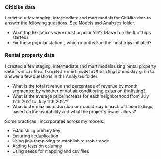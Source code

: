 ### Citibike data
I created a few staging, intermediate and mart models for Citibike data to answer the following questions. See Models and Analyses folder.
- What top 10 stations were most popular YoY? (Based on the # of trips started)
- For these popular stations, which months had the most trips initiated?
  
### Rental property data 
I created a few staging, intermediate and mart models using rental property data from csv files. I created a mart model at the listing ID and day grain to answer a few questions in the Analyses folder. 
- What is the total revenue and percentage of revenue by month segmented by whether or not air conditioning exists on the listing?
- What is the average price increase for each neighborhood from July 12th 2021 to July 11th 2022?
- What is the maximum duration one could stay in each of these listings, based on the availability and what the property owner allows?


Some practices I incorporated across my models: 
- Estabishing primary key
- Ensuring deduplication
- Using jinja templating to establish reusable code
- Adding tests on columns
- Using seeds for mapping and csv files 
